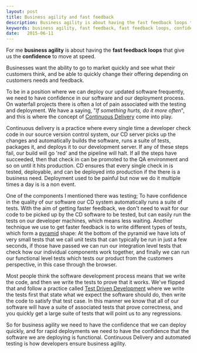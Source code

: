 ```yaml
---
layout: post
title: Business agility and fast feedback
description: Business agility is about having the fast feedback loops that give us the confidence to move at speed.
keywords: business agility, fast feedback, fast feedback loops, confidence, continuous delivery, continuous integration, automatic testing, build pipeline, deployable, testing pyramid, test driven development
date:   2015-06-11
---
```


For me **business agility** is about having the **fast feedback loops** that give us the **confidence** to move at speed.

Businesses want the ability to go to market quickly and see what their customers think, and be able to quickly change their offering depending on customers needs and feedback.

To be in a position where we can deploy our updated software frequently, we need to have confidence in our software and our deployment process. On waterfall projects there is often a lot of pain associated with the testing and deployment. We have a saying, "*If something hurts, do it more often*", and this is where the concept of [Continuous Delivery](http://martinfowler.com/bliki/ContinuousDelivery.html) come into play.

Continuous delivery is a practice where every single time a developer check code in our source version control system, our CD server picks up the changes and automatically builds the software, runs a suite of tests, packages it, and deploys it to our development server. If any of these steps fail, our build will go 'red' and the pipeline will halt. If all the steps have succeeded, then that check in can be promoted to the QA environment and so on until it hits production. CD ensures that every single check in is tested, deployable, and can be deployed into production if the there is a business need. Deployment used to be painful but now we do it multiple times a day is is a non event.

One of the components I mentioned there was testing; To have confidence in the quality of our software our CD system automatically runs a suite of tests. With the aim of getting faster feedback, we don't need to wait for our code to be picked up by the CD software to be tested, but can easily run the tests on our developer machines, which means less waiting. Another technique we use to get faster feedback is to write different types of tests, which form a [pyramid](http://martinfowler.com/bliki/TestPyramid.html) shape: At the bottom of the pyramid we have lots of very small tests that we call unit tests that can typically be run in just a few seconds, if those have passed we can run our integration level tests that check how our individual components work together, and finally we can run our functional level tests which tests our product from the customers perspective, in this case through the browser.

Most people think the software development process means that we write the code, and then we write the tests to prove that it works. We've flipped that and follow a practice called [Test Driven Development](http://martinfowler.com/bliki/TestDrivenDevelopment.html) where we write the tests first that state what we expect the software should do, then write the code to satisfy that test case. In this manner we know that all of our software will have a suite of associated tests that prove correctness, and you quickly get a large suite of tests that will point us to any regressions.

So for business agility we need to have the confidence that we can deploy quickly, and for rapid deployments we need to have the confidence that the software we are deploying is functional. Continuous Delivery and automated testing is how developers ensure business agility.
